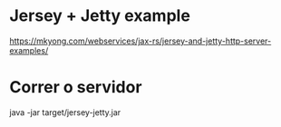 # Jersey + Jetty example

https://mkyong.com/webservices/jax-rs/jersey-and-jetty-http-server-examples/

# Correr o servidor

java -jar target/jersey-jetty.jar